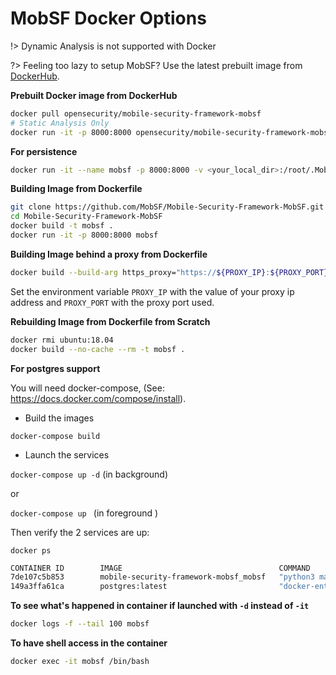 # MobSF Docker Options

!> Dynamic Analysis is not supported with Docker

?> Feeling too lazy to setup MobSF? Use the latest prebuilt image from [DockerHub](https://hub.docker.com/r/opensecurity/mobile-security-framework-mobsf/).

**Prebuilt Docker image from DockerHub**

```bash
docker pull opensecurity/mobile-security-framework-mobsf
# Static Analysis Only
docker run -it -p 8000:8000 opensecurity/mobile-security-framework-mobsf:latest
```

**For persistence**

```bash
docker run -it --name mobsf -p 8000:8000 -v <your_local_dir>:/root/.MobSF opensecurity/mobile-security-framework-mobsf:latest
```

**Building Image from Dockerfile**

```bash
git clone https://github.com/MobSF/Mobile-Security-Framework-MobSF.git
cd Mobile-Security-Framework-MobSF
docker build -t mobsf .
docker run -it -p 8000:8000 mobsf
```

**Building Image behind a proxy from Dockerfile**

```bash
docker build --build-arg https_proxy="https://${PROXY_IP}:${PROXY_PORT}" --build-arg http_proxy="${PROXY_IP}:${PROXY_PORT}" --build-arg NO_PROXY="127.0.0.1" -t mobsf .
```

Set the environment variable `PROXY_IP` with the value of your proxy ip address and `PROXY_PORT` with the proxy port used.

**Rebuilding Image from Dockerfile from Scratch**

```bash
docker rmi ubuntu:18.04
docker build --no-cache --rm -t mobsf .
```

**For postgres support**

You will need docker-compose, (See: <https://docs.docker.com/compose/install>).

* Build the images 

`docker-compose build`

* Launch the services

`docker-compose up -d`  (in background)

or

`docker-compose up ` (in foreground )

Then verify the 2 services are up:

`docker ps`

```bash
CONTAINER ID        IMAGE                                   COMMAND                  CREATED             STATUS              PORTS                          NAMES
7de107c5b853        mobile-security-framework-mobsf_mobsf   "python3 manage.py r…"   5 weeks ago         Up 5 weeks          0.0.0.0:8000->8000/tcp         mobile-security-framework-mobsf_mobsf_1
149a3ffa61ca        postgres:latest                         "docker-entrypoint.s…"   5 weeks ago         Up 5 weeks          5432/tcp                       mobile-security-framework-mobsf_postgres_1
```

**To see what's happened in container if launched with `-d` instead of `-it`**

```bash
docker logs -f --tail 100 mobsf
```

**To have shell access in the container**

```bash
docker exec -it mobsf /bin/bash
```
